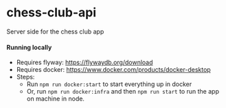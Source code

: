 # chess-club-api
Server side for the chess club app

#### Running locally
- Requires flyway: https://flywaydb.org/download
- Requires docker: https://www.docker.com/products/docker-desktop
- Steps: 
  - Run `npm run docker:start` to start everything up in docker
  - Or, run `npm run docker:infra` and then `npm run start` to run the app on machine in node.